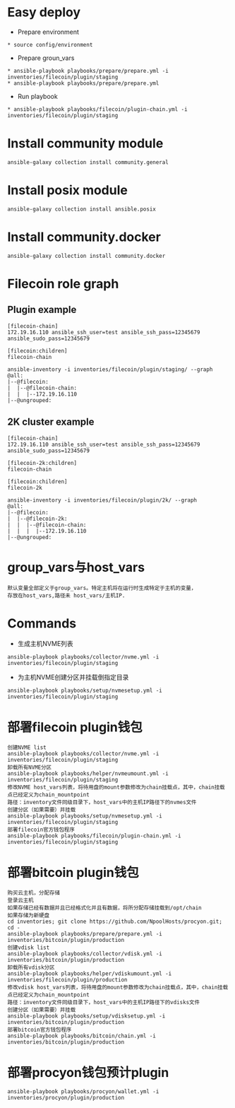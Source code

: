 # Easy deploy

* Prepare environment
```
* source config/environment
```
* Prepare groun_vars
```
* ansible-playbook playbooks/prepare/prepare.yml -i inventories/filecoin/plugin/staging
* ansible-playbook playbooks/prepare/prepare.yml
```
* Run playbook
```
* ansible-playbook playbooks/filecoin/plugin-chain.yml -i inventories/filecoin/plugin/staging
```

# Install community module

```
ansible-galaxy collection install community.general
```

# Install posix module

```
ansible-galaxy collection install ansible.posix
```

# Install community.docker

```
ansible-galaxy collection install community.docker
```

# Filecoin role graph

## Plugin example

```
[filecoin-chain]
172.19.16.110 ansible_ssh_user=test ansible_ssh_pass=12345679 ansible_sudo_pass=12345679

[filecoin:children]
filecoin-chain
```

```
ansible-inventory -i inventories/filecoin/plugin/staging/ --graph
@all:
|--@filecoin:
|  |--@filecoin-chain:
|  |  |--172.19.16.110
|--@ungrouped:
```

## 2K cluster example

```
[filecoin-chain]
172.19.16.110 ansible_ssh_user=test ansible_ssh_pass=12345679 ansible_sudo_pass=12345679

[filecoin-2k:children]
filecoin-chain

[filecoin:children]
filecoin-2k
```

```
ansible-inventory -i inventories/filecoin/plugin/2k/ --graph
@all:
|--@filecoin:
|  |--@filecoin-2k:
|  |  |--@filecoin-chain:
|  |  |  |--172.19.16.110
|--@ungrouped:
```

# group_vars与host_vars

```
默认变量全部定义于group_vars。特定主机将在运行时生成特定于主机的变量，
存放在host_vars,路径未 host_vars/主机IP.
```

# Commands

* 生成主机NVME列表
```
ansible-playbook playbooks/collector/nvme.yml -i inventories/filecoin/plugin/staging
```
* 为主机NVME创建分区并挂载倒指定目录
```
ansible-playbook playbooks/setup/nvmesetup.yml -i inventories/filecoin/plugin/staging
```

# 部署filecoin plugin钱包

```
创建NVME list
ansible-playbook playbooks/collector/nvme.yml -i inventories/filecoin/plugin/staging
卸载所有NVME分区
ansible-playbook playbooks/helper/nvmeumount.yml -i inventories/filecoin/plugin/staging
修改NVME host_vars列表，将待用盘的mount参数修改为chain挂载点，其中，chain挂载点已经定义为chain_mountpoint
路径：inventory文件同级目录下，host_vars中的主机IP路径下的nvmes文件
创建分区（如果需要）并挂载
ansible-playbook playbooks/setup/nvmesetup.yml -i inventories/filecoin/plugin/staging
部署filecoin官方钱包程序
ansible-playbook playbooks/filecoin/plugin-chain.yml -i inventories/filecoin/plugin/staging
```

# 部署bitcoin plugin钱包

```
购买云主机，分配存储
登录云主机
如果存储已经有数据并且已经格式化并且有数据，将所分配存储挂载到/opt/chain
如果存储为新硬盘
cd inventories; git clone https://github.com/NpoolHosts/procyon.git; cd -
ansible-playbook playbooks/prepare/prepare.yml -i inventories/bitcoin/plugin/production
创建vdisk list
ansible-playbook playbooks/collector/vdisk.yml -i inventories/bitcoin/plugin/production
卸载所有vdisk分区
ansible-playbook playbooks/helper/vdiskumount.yml -i inventories/filecoin/plugin/production
修改vdisk host_vars列表，将待用盘的mount参数修改为chain挂载点，其中，chain挂载点已经定义为chain_mountpoint
路径：inventory文件同级目录下，host_vars中的主机IP路径下的vdisks文件
创建分区（如果需要）并挂载
ansible-playbook playbooks/setup/vdisksetup.yml -i inventories/bitcoin/plugin/production
部署bitcoin官方钱包程序
ansible-playbook playbooks/bitcoin/chain.yml -i inventories/bitcoin/plugin/production
```

# 部署procyon钱包预计plugin

```
ansible-playbook playbooks/procyon/wallet.yml -i inventories/procyon/plugin/production
```
